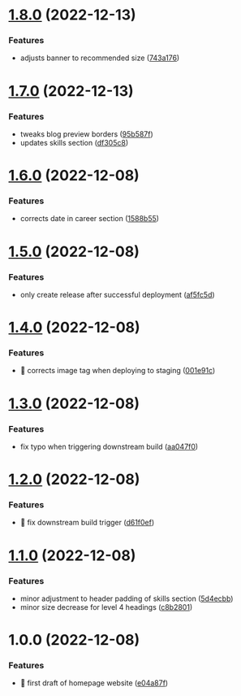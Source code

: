 # [1.8.0](https://github.com/paulsilcock/homepage/compare/v1.7.0...v1.8.0) (2022-12-13)


### Features

* adjusts banner to recommended size ([743a176](https://github.com/paulsilcock/homepage/commit/743a17622f95f144509c96e858b258cf03b4c5a2))

# [1.7.0](https://github.com/paulsilcock/homepage/compare/v1.6.0...v1.7.0) (2022-12-13)


### Features

* tweaks blog preview borders ([95b587f](https://github.com/paulsilcock/homepage/commit/95b587f9880183af911f29f3ba7e82ab5cc6379f))
* updates skills section ([df305c8](https://github.com/paulsilcock/homepage/commit/df305c8627214bfbd8406a141e832164f4a8fb5b))

# [1.6.0](https://github.com/paulsilcock/homepage/compare/v1.5.0...v1.6.0) (2022-12-08)


### Features

* corrects date in career section ([1588b55](https://github.com/paulsilcock/homepage/commit/1588b550c6ddbcaf3f6c9841cd1e07adfeaa347b))

# [1.5.0](https://github.com/paulsilcock/homepage/compare/v1.4.0...v1.5.0) (2022-12-08)


### Features

* only create release after successful deployment ([af5fc5d](https://github.com/paulsilcock/homepage/commit/af5fc5d901a048d4bb3373bbb6aed1e793135261))

# [1.4.0](https://github.com/paulsilcock/homepage/compare/v1.3.0...v1.4.0) (2022-12-08)


### Features

* :bug: corrects image tag when deploying to staging ([001e91c](https://github.com/paulsilcock/homepage/commit/001e91c851a9651ad746b5698bf41019e1b6462d))

# [1.3.0](https://github.com/paulsilcock/homepage/compare/v1.2.0...v1.3.0) (2022-12-08)


### Features

* fix typo when triggering downstream build ([aa047f0](https://github.com/paulsilcock/homepage/commit/aa047f080e4b0b2a493fb85bafcba01ee35b7257))

# [1.2.0](https://github.com/paulsilcock/homepage/compare/v1.1.0...v1.2.0) (2022-12-08)


### Features

* :bug: fix downstream build trigger ([d61f0ef](https://github.com/paulsilcock/homepage/commit/d61f0ef4b57f1595b4f843d7221486095cac0210))

# [1.1.0](https://github.com/paulsilcock/homepage/compare/v1.0.0...v1.1.0) (2022-12-08)


### Features

* minor adjustment to header padding of skills section ([5d4ecbb](https://github.com/paulsilcock/homepage/commit/5d4ecbb8ac21ba88921bd324df14f47c82fe8399))
* minor size decrease for level 4 headings ([c8b2801](https://github.com/paulsilcock/homepage/commit/c8b280145bd2c42e53588d4cb716b96bf61a1bf8))

# 1.0.0 (2022-12-08)


### Features

* :construction: first draft of homepage website ([e04a87f](https://github.com/paulsilcock/homepage/commit/e04a87f729ae7d1f9bc4a0b08d8b2d798c0b3127))
